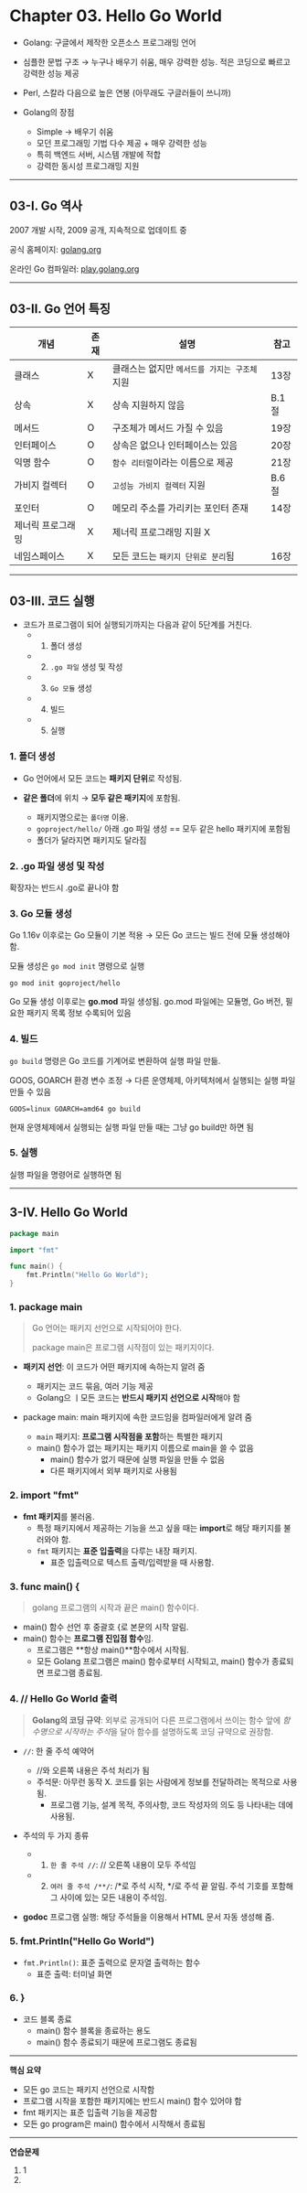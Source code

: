 # Chapter 03. Hello Go World

- Golang: 구글에서 제작한 오픈소스 프로그래밍 언어
- 심플한 문법 구조 → 누구나 배우기 쉬움, 매우 강력한 성능. 적은 코딩으로 빠르고 강력한 성능 제공
- Perl, 스칼라 다음으로 높은 연봉 (아무래도 구글러들이 쓰니까)

- Golang의 장점
    - Simple → 배우기 쉬움
    - 모던 프로그래밍 기법 다수 제공 + 매우 강력한 성능
    - 특히 백엔드 서버, 시스템 개발에 적합
    - 강력한 동시성 프로그래밍 지원

---

## 03-I. Go 역사

2007 개발 시작, 2009 공개, 지속적으로 업데이트 중

공식 홈페이지: [golang.org](golang.org)

온라인 Go 컴파일러: [play.golang.org](play.golang.org)

---

## 03-II. Go 언어 특징

|개념|존재|설명|참고|
|---|---|---|---|
|클래스|X|클래스는 없지만 `메서드를 가지는 구조체` 지원|13장|
|상속|X|상속 지원하지 않음|B.1절|
|메서드|O|구조체가 메서드 가질 수 있음|19장|
|인터페이스|O|상속은 없으나 인터페이스는 있음|20장|
|익명 함수|O|`함수 리터럴`이라는 이름으로 제공|21장|
|가비지 컬렉터|O|`고성능 가비지 컬렉터` 지원|B.6절|
|포인터|O|메모리 주소를 가리키는 포인터 존재|14장|
|제너릭 프로그래밍|X|제너릭 프로그래밍 지원 X||
|네임스페이스|X|모든 코드는 `패키지 단위로 분리`됨|16장|

---

## 03-III. 코드 실행

- 코드가 프로그램이 되어 실행되기까지는 다음과 같이 5단계를 거친다.
    - 1. 폴더 생성
    - 2. `.go 파일` 생성 및 작성
    - 3. `Go 모듈` 생성
    - 4. 빌드
    - 5. 실행

### 1. 폴더 생성

- Go 언어에서 모든 코드는 **패키지 단위**로 작성됨.

- **같은 폴더**에 위치 → **모두 같은 패키지**에 포함됨.
    - 패키지명으로는 `폴더명` 이용.
    - `goproject/hello/` 아래 .go 파일 생성 == 모두 같은 hello 패키지에 포함됨
    - 폴더가 달라지면 패키지도 달라짐

### 2. .go 파일 생성 및 작성

확장자는 반드시 .go로 끝나야 함

### 3. Go 모듈 생성

Go 1.16v 이후로는 Go 모듈이 기본 적용 → 모든 Go 코드는 빌드 전에 모듈 생성해야 함.

모듈 생성은 `go mod init` 명령으로 실행

```shell
go mod init goproject/hello
```

Go 모듈 생성 이후로는 **go.mod** 파일 생성됨. go.mod 파일에는 모듈명, Go 버전, 필요한 패키지 목록 정보 수록되어 있음

### 4. 빌드

`go build` 명령은 Go 코드를 기계어로 변환하여 실행 파일 만듦.

GOOS, GOARCH 환경 변수 조정 → 다른 운영체제, 아키텍처에서 실행되는 실행 파일 만들 수 있음

```shell
GOOS=linux GOARCH=amd64 go build
```

현재 운영체제에서 실행되는 실행 파일 만들 때는 그냥 go build만 하면 됨

### 5. 실행

실행 파일을 명령어로 실행하면 됨

---

## 3-IV. Hello Go World

```go
package main

import "fmt"

func main() {
    fmt.Println("Hello Go World");
}
```

### 1. package main

> Go 언어는 패키지 선언으로 시작되어야 한다.
>
> package main은 프로그램 시작점이 있는 패키지이다.

- **패키지 선언**: 이 코드가 어떤 패키지에 속하는지 알려 줌
    - 패키지는 코드 묶음, 여러 기능 제공
    - Golang으 ㅣ모든 코드는 **반드시 패키지 선언으로 시작**해야 함


- package main: main 패키지에 속한 코드임을 컴파일러에게 알려 줌
    - `main` 패키지: **프로그램 시작점을 포함**하는 특별한 패키지
    - main() 함수가 없는 패키지는 패키지 이름으로 main을 쓸 수 없음
        - main() 함수가 없기 때문에 실행 파일을 만들 수 없음
        - 다른 패키지에서 외부 패키지로 사용됨

### 2. import "fmt"

- **fmt 패키지**를 불러옴.
    - 특정 패키지에서 제공하는 기능을 쓰고 싶을 때는 **import**로 해당 패키지를 불러와야 함.
    - `fmt` 패키지는 **표준 입출력**을 다루는 내장 패키지.
        - 표준 입출력으로 텍스트 출력/입력받을 때 사용함.

### 3. func main() {

> golang 프로그램의 시작과 끝은 main() 함수이다.

- main() 함수 선언 후 중괄호 {로 본문의 시작 알림.
- main() 함수는 **프로그램 진입점 함수**임.
    - 프로그램은 **항상 main()**함수에서 시작됨.
    - 모든 Golang 프로그램은 main() 함수로부터 시작되고, main() 함수가 종료되면 프로그램 종료됨.

### 4. // Hello Go World 출력

> **Golang의 코딩 규약**: 외부로 공개되어 다른 프로그램에서 쓰이는 함수 앞에 *함수명으로 시작하는 주석*을 달아 함수를 설명하도록 코딩 규약으로 권장함.

- `//`: 한 줄 주석 예약어
    - //와 오른쪽 내용은 주석 처리가 됨
    - 주석문: 아무런 동작 X. 코드를 읽는 사람에게 정보를 전달하려는 목적으로 사용됨.
        - 프로그램 기능, 설계 목적, 주의사항, 코드 작성자의 의도 등 나타내는 데에 사용됨.

- 주석의 두 가지 종류
    - 1. `한 줄 주석 //`: // 오른쪽 내용이 모두 주석임
    - 2. `여러 줄 주석 /**/`: /*로 주석 시작, */로 주석 끝 알림. 주석 기호를 포함해 그 사이에 있는 모든 내용이 주석임.

- **godoc** 프로그램 실행: 해당 주석들을 이용해서 HTML 문서 자동 생성해 줌.

### 5. fmt.Println("Hello Go World")

- `fmt.Println()`: 표준 출력으로 문자열 출력하는 함수
    - 표준 출력: 터미널 화면

### 6. }

- 코드 블록 종료
    - main() 함수 블록을 종료하는 용도
    - main() 함수 종료되기 때문에 프로그램도 종료됨


---

**핵심 요약**

- 모든 go 코드는 패키지 선언으로 시작함
- 프로그램 시작을 포함한 패키지에는 반드시 main() 함수 있어야 함
- fmt 패키지는 표준 입출력 기능을 제공함
- 모든 go program은 main() 함수에서 시작해서 종료됨

---

**연습문제**

1. 1
2. 